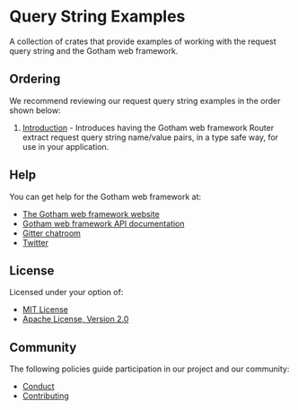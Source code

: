 # Query String Examples

A collection of crates that provide examples of working with the request query string and the
Gotham web framework.

## Ordering

We recommend reviewing our request query string examples in the order shown below:

1. [Introduction](introduction) - Introduces having the Gotham web framework Router extract request
                                  query string name/value pairs, in a type safe way, for use in
                                  your application.

## Help

You can get help for the Gotham web framework at:

* [The Gotham web framework website](https://gotham.rs)
* [Gotham web framework API documentation](https://docs.rs/gotham/)
* [Gitter chatroom](https://gitter.im/gotham-rs/gotham)
* [Twitter](https://twitter.com/gotham_rs)

## License

Licensed under your option of:

* [MIT License](../LICENSE-MIT)
* [Apache License, Version 2.0](../LICENSE-APACHE)

## Community

The following policies guide participation in our project and our community:

* [Conduct](../../CODE_OF_CONDUCT.md)
* [Contributing](../../CONTRIBUTING.md)
